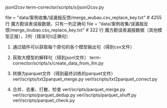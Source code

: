 jsonl2csv
term-corrector/scripts/x/jsonl2csv.py

file = "data/案例收集/误漏报反馈/merge_wubao.csv_replace_key.txt"  # 4255 行 魔方勘误表误报数据，只有一列正确句
file = "data/案例收集/误漏报反馈/merge_loubao.csv_replace_key.txt"  # 322 行 魔方勘误表漏报数据（其他模型正报），2列（错误句\t正确句）

1. 通过插件可以获取每个原句的各个模型输出句（得到csv文件）

2. 获取大模型的解释句（得到jsonl文件）
term-corrector/scripts/x/create_data_from_llm.py

3. 转换为parquet文件（得到最终训练的parquet文件）
verl/scripts/txt2parquet_merge.py
verl/scripts/txt2parquet_correct.py

4. 合并、去重、打散、检查
verl/scripts/parquet_merge.py
verl/scripts/parquet_dedup.py
verl/scripts/parquet_shuff.py
verl/scripts/parquet_check.py
